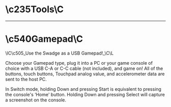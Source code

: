 # \c235Tools\C

---

# \c540Gamepad\C

\lC\c505_Use the Swadge as a USB Gamepad!_\C\L

Choose your Gamepad type, plug it into a PC or your game console of choice with a USB C-A or C-C cable (not included), and game on! All of the buttons, touch buttons, Touchpad analog value, and accelerometer data are sent to the host PC.

In Switch mode, holding Down and pressing Start is equivalent to pressing the console's ‘Home' button. Holding Down and pressing Select will capture a screenshot on the console.
